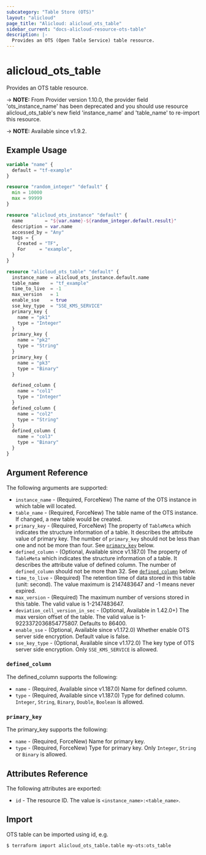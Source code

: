 ```yaml
---
subcategory: "Table Store (OTS)"
layout: "alicloud"
page_title: "Alicloud: alicloud_ots_table"
sidebar_current: "docs-alicloud-resource-ots-table"
description: |-
  Provides an OTS (Open Table Service) table resource.
---
```


# alicloud_ots_table

Provides an OTS table resource.

-> **NOTE:** From Provider version 1.10.0, the provider field 'ots_instance_name' has been deprecated and
you should use resource alicloud_ots_table's new field 'instance_name' and 'table_name' to re-import this resource.

-> **NOTE:** Available since v1.9.2.

## Example Usage

```terraform
variable "name" {
  default = "tf-example"
}

resource "random_integer" "default" {
  min = 10000
  max = 99999
}

resource "alicloud_ots_instance" "default" {
  name        = "${var.name}-${random_integer.default.result}"
  description = var.name
  accessed_by = "Any"
  tags = {
    Created = "TF",
    For     = "example",
  }
}

resource "alicloud_ots_table" "default" {
  instance_name = alicloud_ots_instance.default.name
  table_name    = "tf_example"
  time_to_live  = -1
  max_version   = 1
  enable_sse    = true
  sse_key_type  = "SSE_KMS_SERVICE"
  primary_key {
    name = "pk1"
    type = "Integer"
  }
  primary_key {
    name = "pk2"
    type = "String"
  }
  primary_key {
    name = "pk3"
    type = "Binary"
  }

  defined_column {
    name = "col1"
    type = "Integer"
  }
  defined_column {
    name = "col2"
    type = "String"
  }
  defined_column {
    name = "col3"
    type = "Binary"
  }
}
```

## Argument Reference

The following arguments are supported:

* `instance_name` - (Required, ForceNew) The name of the OTS instance in which table will located.
* `table_name` - (Required, ForceNew) The table name of the OTS instance. If changed, a new table would be created.
* `primary_key` - (Required, ForceNew) The property of `TableMeta` which indicates the structure information of a table. It describes the attribute value of primary key. The number of `primary_key` should not be less than one and not be more than four. See [`primary_key`](#primary_key) below.
* `defined_column` - (Optional, Available since v1.187.0) The property of `TableMeta` which indicates the structure information of a table. It describes the attribute value of defined column. The number of `defined_column` should not be more than 32. See [`defined_column`](#defined_column) below.
* `time_to_live` - (Required) The retention time of data stored in this table (unit: second). The value maximum is 2147483647 and -1 means never expired.
* `max_version` - (Required) The maximum number of versions stored in this table. The valid value is 1-2147483647.
* `deviation_cell_version_in_sec` - (Optional, Available in 1.42.0+) The max version offset of the table. The valid value is 1-9223372036854775807. Defaults to 86400.
* `enable_sse` - (Optional, Available since v1.172.0) Whether enable OTS server side encryption. Default value is false.
* `sse_key_type` - (Optional, Available since v1.172.0) The key type of OTS server side encryption. Only `SSE_KMS_SERVICE` is allowed.

### `defined_column`

The defined_column supports the following:
* `name` - (Required, Available since v1.187.0) Name for defined column.
* `type` - (Required, Available since v1.187.0) Type for defined column. `Integer`, `String`, `Binary`, `Double`, `Boolean` is allowed.

### `primary_key`

The primary_key supports the following:
* `name` - (Required, ForceNew) Name for primary key.
* `type` - (Required, ForceNew) Type for primary key. Only `Integer`, `String` or `Binary` is allowed.

## Attributes Reference

The following attributes are exported:

* `id` - The resource ID. The value is `<instance_name>:<table_name>`.

## Import

OTS table can be imported using id, e.g.

```shell
$ terraform import alicloud_ots_table.table my-ots:ots_table
```

